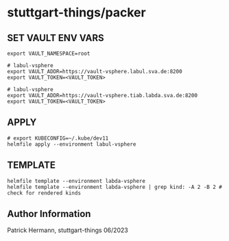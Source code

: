 # stuttgart-things/packer

## SET VAULT ENV VARS
```
export VAULT_NAMESPACE=root

# labul-vsphere
export VAULT_ADDR=https://vault-vsphere.labul.sva.de:8200
export VAULT_TOKEN=<VAULT_TOKEN>

# labul-vsphere
export VAULT_ADDR=https://vault-vsphere.tiab.labda.sva.de:8200
export VAULT_TOKEN=<VAULT_TOKEN>
```

## APPLY
```
# export KUBECONFIG=~/.kube/dev11
helmfile apply --environment labul-vsphere
```

## TEMPLATE
```
helmfile template --environment labda-vsphere
helmfile template --environment labda-vsphere | grep kind: -A 2 -B 2 # check for rendered kinds
```

Author Information
------------------
Patrick Hermann, stuttgart-things 06/2023